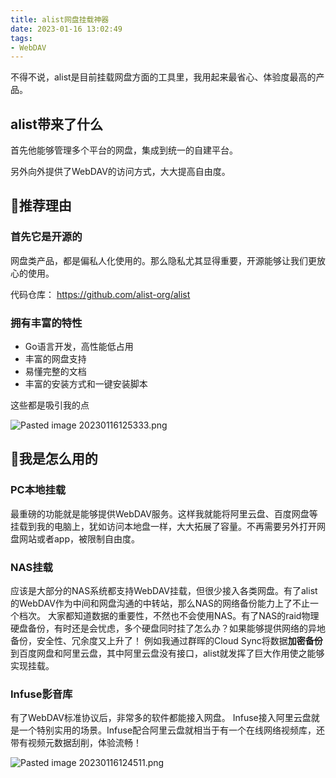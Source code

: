 ```yaml
---
title: alist网盘挂载神器
date: 2023-01-16 13:02:49
tags:
- WebDAV
---
```


不得不说，alist是目前挂载网盘方面的工具里，我用起来最省心、体验度最高的产品。
<!--more-->

## alist带来了什么
首先他能够管理多个平台的网盘，集成到统一的自建平台。

另外向外提供了WebDAV的访问方式，大大提高自由度。

## 🥰推荐理由

### 首先它是开源的
网盘类产品，都是偏私人化使用的。那么隐私尤其显得重要，开源能够让我们更放心的使用。

代码仓库： https://github.com/alist-org/alist

### 拥有丰富的特性
- Go语言开发，高性能低占用
- 丰富的网盘支持
- 易懂完整的文档
- 丰富的安装方式和一键安装脚本

这些都是吸引我的点

![Pasted image 20230116125333.png](https://vip2.loli.io/2023/01/16/kIPBTn6LC4MFRWZ.png)

## 🤩我是怎么用的

### PC本地挂载
最重磅的功能就是能够提供WebDAV服务。这样我就能将阿里云盘、百度网盘等挂载到我的电脑上，犹如访问本地盘一样，大大拓展了容量。不再需要另外打开网盘网站或者app，被限制自由度。

### NAS挂载
应该是大部分的NAS系统都支持WebDAV挂载，但很少接入各类网盘。有了alist的WebDAV作为中间和网盘沟通的中转站，那么NAS的网络备份能力上了不止一个档次。
大家都知道数据的重要性，不然也不会使用NAS。有了NAS的raid物理硬盘备份，有时还是会忧虑，多个硬盘同时挂了怎么办？如果能够提供网络的异地备份，安全性、冗余度又上升了！
例如我通过群晖的Cloud Sync将数据**加密备份**到百度网盘和阿里云盘，其中阿里云盘没有接口，alist就发挥了巨大作用使之能够实现挂载。

### Infuse影音库
有了WebDAV标准协议后，非常多的软件都能接入网盘。
Infuse接入阿里云盘就是一个特别实用的场景。Infuse配合阿里云盘就相当于有一个在线网络视频库，还带有视频元数据刮削，体验流畅！

![Pasted image 20230116124511.png](https://vip2.loli.io/2023/01/16/JpZX3sjtguCI64S.png)
